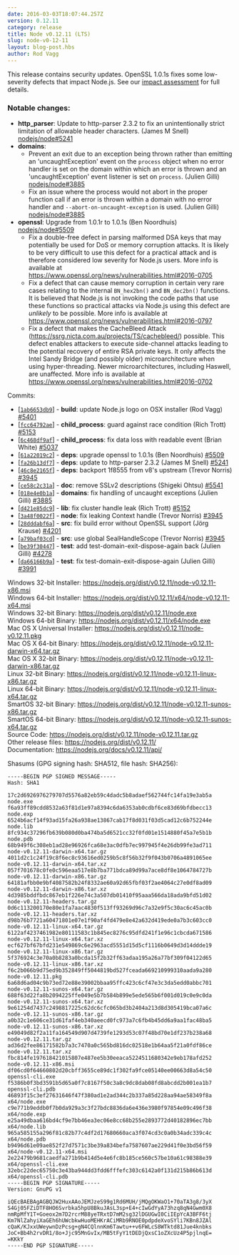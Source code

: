 ```yaml
---
date: 2016-03-03T18:07:44.257Z
version: 0.12.11
category: release
title: Node v0.12.11 (LTS)
slug: node-v0-12-11
layout: blog-post.hbs
author: Rod Vagg
---
```


This release contains security updates. OpenSSL 1.0.1s fixes some low-severity defects that impact Node.js. See our [impact assessment](https://nodejs.org/en/blog/vulnerability/openssl-and-low-severity-fixes-jan-2016/#_-update-29-jan-2016-_-openssl-impact-assessment) for full details.

### Notable changes:

* **http_parser**: Update to http-parser 2.3.2 to fix an unintentionally strict limitation of allowable header characters. (James M Snell) [nodejs/node#5241](https://github.com/nodejs/node/pull/5241)
* **domains**:
  - Prevent an exit due to an exception being thrown rather than emitting an 'uncaughtException' event on the `process` object when no error handler is set on the domain within which an error is thrown and an 'uncaughtException' event listener is set on `process`. (Julien Gilli) [nodejs/node#3885](https://github.com/nodejs/node/pull/3885)
  - Fix an issue where the process would not abort in the proper function call if an error is thrown within a domain with no error handler and `--abort-on-uncaught-exception` is used. (Julien Gilli) [nodejs/node#3885](https://github.com/nodejs/node/pull/3885)
* **openssl**: Upgrade from 1.0.1r to 1.0.1s (Ben Noordhuis) [nodejs/node#5509](https://github.com/nodejs/node/pull/5509)
  - Fix a double-free defect in parsing malformed DSA keys that may potentially be used for DoS or memory corruption attacks. It is likely to be very difficult to use this defect for a practical attack and is therefore considered low severity for Node.js users. More info is available at https://www.openssl.org/news/vulnerabilities.html#2016-0705
  - Fix a defect that can cause memory corruption in certain very rare cases relating to the internal `BN_hex2bn()` and `BN_dec2bn()` functions. It is believed that Node.js is not invoking the code paths that use these functions so practical attacks via Node.js using this defect are _unlikely_ to be possible. More info is available at https://www.openssl.org/news/vulnerabilities.html#2016-0797
  - Fix a defect that makes the CacheBleed Attack (https://ssrg.nicta.com.au/projects/TS/cachebleed/) possible. This defect enables attackers to execute side-channel attacks leading to the potential recovery of entire RSA private keys. It only affects the Intel Sandy Bridge (and possibly older) microarchitecture when using hyper-threading. Newer microarchitectures, including Haswell, are unaffected. More info is available at https://www.openssl.org/news/vulnerabilities.html#2016-0702


Commits:

* [[`1ab6653db9`](https://github.com/nodejs/node/commit/1ab6653db9)] - **build**: update Node.js logo on OSX installer (Rod Vagg) [#5401](https://github.com/nodejs/node/pull/5401)
* [[`fcc64792ae`](https://github.com/nodejs/node/commit/fcc64792ae)] - **child_process**: guard against race condition (Rich Trott) [#5153](https://github.com/nodejs/node/pull/5153)
* [[`6c468df9af`](https://github.com/nodejs/node/commit/6c468df9af)] - **child_process**: fix data loss with readable event (Brian White) [#5037](https://github.com/nodejs/node/pull/5037)
* [[`61a22019c2`](https://github.com/nodejs/node/commit/61a22019c2)] - **deps**: upgrade openssl to 1.0.1s (Ben Noordhuis) [#5509](https://github.com/nodejs/node/pull/5509)
* [[`fa26b13df7`](https://github.com/nodejs/node/commit/fa26b13df7)] - **deps**: update to http-parser 2.3.2 (James M Snell) [#5241](https://github.com/nodejs/node/pull/5241)
* [[`46c8e2165f`](https://github.com/nodejs/node/commit/46c8e2165f)] - **deps**: backport 1f8555 from v8's upstream (Trevor Norris) [#3945](https://github.com/nodejs/node/pull/3945)
* [[`ce58c2c31a`](https://github.com/nodejs/node/commit/ce58c2c31a)] - **doc**: remove SSLv2 descriptions (Shigeki Ohtsu) [#5541](https://github.com/nodejs/node/pull/5541)
* [[`018e4e0b1a`](https://github.com/nodejs/node/commit/018e4e0b1a)] - **domains**: fix handling of uncaught exceptions (Julien Gilli) [#3885](https://github.com/nodejs/node/pull/3885)
* [[`d421e85dc9`](https://github.com/nodejs/node/commit/d421e85dc9)] - **lib**: fix cluster handle leak (Rich Trott) [#5152](https://github.com/nodejs/node/pull/5152)
* [[`3a48f0022f`](https://github.com/nodejs/node/commit/3a48f0022f)] - **node**: fix leaking Context handle (Trevor Norris) [#3945](https://github.com/nodejs/node/pull/3945)
* [[`28dddabf6a`](https://github.com/nodejs/node/commit/28dddabf6a)] - **src**: fix build error without OpenSSL support (Jörg Krause) [#4201](https://github.com/nodejs/node/pull/4201)
* [[`a79baf03cd`](https://github.com/nodejs/node/commit/a79baf03cd)] - **src**: use global SealHandleScope (Trevor Norris) [#3945](https://github.com/nodejs/node/pull/3945)
* [[`be39f30447`](https://github.com/nodejs/node/commit/be39f30447)] - **test**: add test-domain-exit-dispose-again back (Julien Gilli) [#4278](https://github.com/nodejs/node/pull/4278)
* [[`da66166b9a`](https://github.com/nodejs/node/commit/da66166b9a)] - **test**: fix test-domain-exit-dispose-again (Julien Gilli) [#3991](https://github.com/nodejs/node/pull/3991)

Windows 32-bit Installer: https://nodejs.org/dist/v0.12.11/node-v0.12.11-x86.msi<br>
Windows 64-bit Installer: https://nodejs.org/dist/v0.12.11/x64/node-v0.12.11-x64.msi<br>
Windows 32-bit Binary: https://nodejs.org/dist/v0.12.11/node.exe<br>
Windows 64-bit Binary: https://nodejs.org/dist/v0.12.11/x64/node.exe<br>
Mac OS X Universal Installer: https://nodejs.org/dist/v0.12.11/node-v0.12.11.pkg<br>
Mac OS X 64-bit Binary: https://nodejs.org/dist/v0.12.11/node-v0.12.11-darwin-x64.tar.gz<br>
Mac OS X 32-bit Binary: https://nodejs.org/dist/v0.12.11/node-v0.12.11-darwin-x86.tar.gz<br>
Linux 32-bit Binary: https://nodejs.org/dist/v0.12.11/node-v0.12.11-linux-x86.tar.gz<br>
Linux 64-bit Binary: https://nodejs.org/dist/v0.12.11/node-v0.12.11-linux-x64.tar.gz<br>
SmartOS 32-bit Binary: https://nodejs.org/dist/v0.12.11/node-v0.12.11-sunos-x86.tar.gz<br>
SmartOS 64-bit Binary: https://nodejs.org/dist/v0.12.11/node-v0.12.11-sunos-x64.tar.gz<br>
Source Code: https://nodejs.org/dist/v0.12.11/node-v0.12.11.tar.gz<br>
Other release files: https://nodejs.org/dist/v0.12.11/<br>
Documentation: https://nodejs.org/docs/v0.12.11/api/

Shasums (GPG signing hash: SHA512, file hash: SHA256):
```
-----BEGIN PGP SIGNED MESSAGE-----
Hash: SHA1

17c2d6926976279707d5576a82eb59c4dadc5b8adaef562744fc14fa19e3ab5a  node.exe
f6a93ff89cdd8532a63f81d1e97a8394c6da6353ab0cdbf6ce83d69bfdbecc13  node.exp
6524b6acf14f93ad15fa26a938ae13867cab17f8d031f03d5cad12c6b752244e  node.lib
8fc934c37296fb639b080d0ba474ba5d6521cc32f0fd01e1514880f45a7e5b1b  node.pdb
68b949f6c308eb1ad28e96926fca68e3ac0dfb7ec997945f4e26db99fe3ad711  node-v0.12.11-darwin-x64.tar.gz
4011d2c1c24f19c8f6ec8c93616ed0259b5c8f56b32f9f043b0706a4891065ee  node-v0.12.11-darwin-x64.tar.xz
057f701678c0fe0c596eaa517e8b7ba771bdca89d99a7ace8df8e1064784727b  node-v0.12.11-darwin-x86.tar.gz
64181afbb0e9bf4087582b24f8332ae60a92d65fbf03f2ae4064c27e0df8ad09  node-v0.12.11-darwin-x86.tar.xz
4d3985bddfbdc867eb1f226e74c3a507db01410f95aaa566da18ada9bfd51d02  node-v0.12.11-headers.tar.gz
0d6c113200170e80e1fa7aac4830f513ff93269d96c7a32e9f5c30ac6c45ac0b  node-v0.12.11-headers.tar.xz
d98b76b7721a60471801e07e1f90af4fd479e8e42a632d419ede0a7b3c603cc0  node-v0.12.11-linux-x64.tar.gz
6122af4237461982e80111583c1b845ec8276c95dfd241f1e96c1cbcda671586  node-v0.12.11-linux-x64.tar.xz
ecf627bf67bfd231e549869c6e2963acd5551d15d5cf1116b0649d3d14ddde19  node-v0.12.11-linux-x86.tar.gz
5f376924c3e70a0b8283a0bcda15f2b32ff63adaa195a26a77bf309f04122d65  node-v0.12.11-linux-x86.tar.xz
f6c2b066b9d75ed9b352849ff5044819bd527fceada669210999310aada9a280  node-v0.12.11.pkg
6a68d6ad04c9b73ed72e88e39002bbaa95ffc423c6cf47e3c3da5edd0abbc701  node-v0.12.11-sunos-x64.tar.gz
688f63d22fa8b2094225ffe049e5b7b584b899e5ede565b6f001d019c0e9c0da  node-v0.12.11-sunos-x64.tar.xz
9e61254d7437c2498817225c62dc6cfc065bd3b2404a213d8d305419bca07a6c  node-v0.12.11-sunos-x86.tar.gz
a0b32c1e606ce31d61faf4eb340aeecd0fc973a7c6fb4b45dd6a9aa1fac48ba5  node-v0.12.11-sunos-x86.tar.xz
e49049d82f2a11fa164549d907d4739fe1293d53c07f48bd70e1df237b238a68  node-v0.12.11.tar.gz
ad36d2fee86171582b7a3c7470a0c565bd816dc02518e1b64aa5f21a0fdf86ce  node-v0.12.11.tar.xz
fbc814fe197618421015807e487ee5b30eeaca5224511680342e9eb178afd252  node-v0.12.11-x86.msi
df06cd0f64660802d20cbff3655ce89dc1f302fa9fce05140ee00663d8a54c50  openssl-cli.exe
f5386b0f3bd3591b5d65a0f7c8167f50c3a8c9dc8dab08fd8abcdd2b001ea1b7  openssl-cli.pdb
46893f15c3ef27631646f47f380ad1e2ad344c2b337a85d228aa94ae58349f8a  x64/node.exe
c9e771b9eddb0f7b0da929a3c3f27bdc8836da6e436e3980f97854e09c496f38  x64/node.exp
e25a49dbaa616bd4cf9e7bb46ea3ec06e8cc68b255e2893772d40182896ec7bb  x64/node.lib
965a585155a296f81c82b77c4df2d17680660aca3f074cd3c0a0b34adc339c4c  x64/node.pdb
b9496d61e09ae852f27d7571c3be39a834befa7587607ae229d41f0e3bd56f59  x64/node-v0.12.11-x64.msi
2e22479b9681caedfa271b9b414d5e4e6fc8b185ce560c57be10a61c98388e39  x64/openssl-cli.exe
32ebc22dec65750c3e43ba944dd3fdd6fffefc303c6142a0f131d215b86b613d  x64/openssl-cli.pdb
-----BEGIN PGP SIGNATURE-----
Version: GnuPG v1

iQEcBAEBAgAGBQJW2HuxAAoJEMJzeS99g1Rd6MUH/jMQgOKWaO1+70aTA3g8/3yX
S4Gj05FZiDTF8HO6Svrbka5hpU8BkuJAsL3sp+E4+cIwGdYyA73hzq8qN4Gwm0X8
nmRpMfY1T+Goeox2m7D2rcrM88yeTRxtD7mM2sg32lDGUGwI0CiIEpYcA3BFF6tj
Km7NlZahyiXaGEh6hUWcbkwHuoMEHKrACiMRb9RNOE0pdpdeXvoSYli7KBn8JZAl
cQaK/KJxxUWeywnDzPcsg+gN4CQlnnKm6Tawtu++v6FWLcS8WTktd81Jue4knbks
JoC+Bb4h2rvDR1/8o+Jjc95MnGvIx/MB5tFyY1tDEDjQxsC1oZXcUz4P5pjlnqE=
=KKkY
-----END PGP SIGNATURE-----

```
